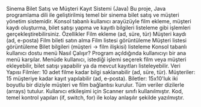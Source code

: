   Sinema Bilet Satış ve Müşteri Kayıt Sistemi (Java)
Bu proje, Java programlama dili ile geliştirilmiş temel bir sinema bilet satış ve müşteri yönetim sistemidir. Konsol tabanlı kullanıcı arayüzüyle film ekleme, müşteri kaydı oluşturma, bilet satışı yapma ve kayıtlı bilgileri listeleme gibi işlemleri gerçekleştirebilirsiniz.
  Özellikler
Film ekleme (ad, süre, tür)
Müşteri kaydı (ad, e-posta)
Film bileti satın alma
Film listesi görüntüleme
Müşteri listesi görüntüleme
Bilet bilgileri (müşteri → film ilişkisi) listeleme
Konsol tabanlı kullanıcı dostu menü
  Nasıl Çalışır?
Program açıldığında kullanıcıyı bir ana menü karşılar. Menüde kullanıcı, istediği işlemi seçerek film veya müşteri ekleyebilir, bilet satışı yapabilir ya da mevcut kayıtları listeleyebilir.
Veri Yapısı
Filmler: 10 adet filme kadar bilgi saklanabilir (ad, süre, tür).
Müşteriler: 15 müşteriye kadar kayıt yapılabilir (ad, e-posta).
Biletler: 15x10'luk iki boyutlu bir diziyle müşteri ve film bağlantısı kurulur.
Tüm veriler dizilerle (arrays) tutulur. Kullanıcı etkileşimi için Scanner sınıfı kullanılmıştır. Kod, temel kontrol yapıları (if, switch, for) ile kolay anlaşılır şekilde yazılmıştır.
